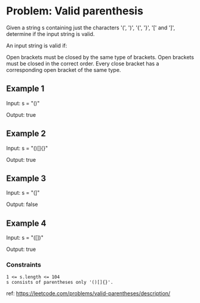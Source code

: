 # Problem: Valid parenthesis

Given a string s containing just the characters '(', ')', '{', '}', '[' and ']', determine if the input string is valid.

An input string is valid if:

Open brackets must be closed by the same type of brackets.
Open brackets must be closed in the correct order.
Every close bracket has a corresponding open bracket of the same type.

## Example 1

Input: s = "()"

Output: true

## Example 2

Input: s = "()[]{}"

Output: true

## Example 3

Input: s = "(]"

Output: false

## Example 4

Input: s = "([])"

Output: true

### Constraints

```text
1 <= s.length <= 104
s consists of parentheses only '()[]{}'.
```

ref: https://leetcode.com/problems/valid-parentheses/description/
